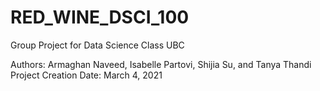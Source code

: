 # RED_WINE_DSCI_100
Group Project for Data Science Class UBC

Authors: Armaghan Naveed, Isabelle Partovi, Shijia Su, and Tanya Thandi
Project Creation Date: March 4, 2021
